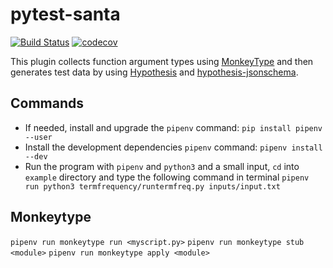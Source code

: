 # pytest-santa

[![Build Status](https://travis-ci.com/inTestiGator/pytest-santa.svg?branch=master)](https://travis-ci.com/inTestiGator/pytest-santa)
[![codecov](https://codecov.io/gh/inTestiGator/pytest-santa/branch/master/graph/badge.svg)](https://codecov.io/gh/inTestiGator/pytest-santa)

This plugin collects function argument types using
[MonkeyType](https://github.com/Instagram/MonkeyType) and then generates test
data by using [Hypothesis](https://hypothesis.works/) and
[hypothesis-jsonschema](https://github.com/Zac-HD/hypothesis-jsonschema).

## Commands

- If needed, install and upgrade the `pipenv` command: `pip install pipenv --user`
- Install the development dependencies `pipenv` command: `pipenv install --dev`
- Run the program with `pipenv` and `python3` and a small input, `cd` into `example`
directory and type the following command in terminal
`pipenv run python3 termfrequency/runtermfreq.py inputs/input.txt`

## Monkeytype
`pipenv run monkeytype run <myscript.py>`
`pipenv run monkeytype stub <module>`
`pipenv run monkeytype apply <module>`
